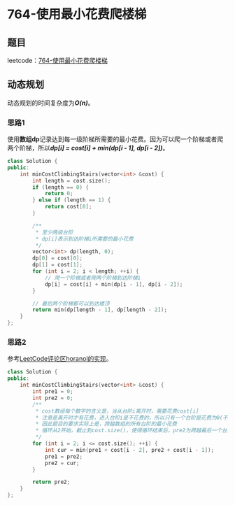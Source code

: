 # 764-使用最小花费爬楼梯

## 题目

leetcode：[764-使用最小花费爬楼梯](https://leetcode-cn.com/problems/min-cost-climbing-stairs/)

## 动态规划

动态规划的时间复杂度为***O(n)***。

### 思路1

使用**数组dp**记录达到每一级阶梯所需要的最小花费。因为可以爬一个阶梯或者爬两个阶梯，所以***dp[i] = cost[i] + min(dp[i - 1], dp[i - 2])***。

```c++
class Solution {
public:
    int minCostClimbingStairs(vector<int> &cost) {
        int length = cost.size();
        if (length == 0) {
            return 0;
        } else if (length == 1) {
            return cost[0];
        }

        /**
         * 至少两级台阶
         * dp[i]表示到达阶梯i所需要的最小花费
         */
        vector<int> dp(length, 0);
        dp[0] = cost[0];
        dp[1] = cost[1];
        for (int i = 2; i < length; ++i) {
            // 爬一个阶梯或者爬两个阶梯到达阶梯i
            dp[i] = cost[i] + min(dp[i - 1], dp[i - 2]);
        }

        // 最后两个阶梯都可以到达楼顶
        return min(dp[length - 1], dp[length - 2]);
    }
};
```

### 思路2

参考[LeetCode评论区horanol的实现](https://leetcode-cn.com/problems/min-cost-climbing-stairs/comments/44611)。

```c++
class Solution {
public:
    int minCostClimbingStairs(vector<int> &cost) {
        int pre1 = 0;
        int pre2 = 0;
        /**
         * cost数组每个数字的含义是，当从台阶i离开时，需要花费cost[i]
         * 注意是离开时才有花费，进入台阶i是不花费的，所以只有一个台阶是花费为0(不走这个台阶)，两个台阶时花费为较小的那个台阶(从较小花费的台阶离开)
         * 因此题目的要求实际上是，跨越数组的所有台阶的最小花费
         * 循环从2开始，截止到cost.size()，使得循环结束后，pre2为跨越最后一个台阶的最小花费
         */
        for (int i = 2; i <= cost.size(); ++i) {
            int cur = min(pre1 + cost[i - 2], pre2 + cost[i - 1]);
            pre1 = pre2;
            pre2 = cur;
        }

        return pre2;
    }
};
```

